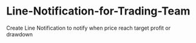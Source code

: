 # Line-Notification-for-Trading-Team
Create Line Notification to notify when price reach target profit or drawdown 
